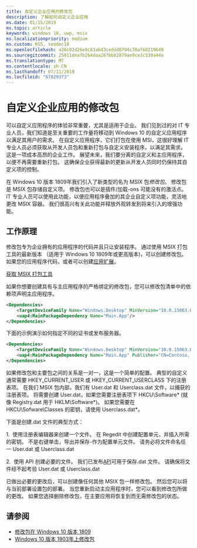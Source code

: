 ```yaml
---
title: 自定义企业应用的修改包
description: 了解如何自定义企业应用
ms.date: 01/15/2019
ms.topic: article
keywords: windows 10, uwp, msix
ms.localizationpriority: medium
ms.custom: RS5, seodec18
ms.openlocfilehash: a36c02d26e8c83ab43ceddd0704c78af68219649
ms.sourcegitcommit: 25811dea7b2b4daa267bbb2879ae9ce3c530a44a
ms.translationtype: MT
ms.contentlocale: zh-CN
ms.lasthandoff: 07/11/2019
ms.locfileid: "67829373"
---
```

# <a name="customize-your-enterprise-apps-with-modification-packages"></a>自定义企业应用的修改包 

可以自定义应用程序的体验非常重要，尤其是适用于企业。 我们见到过的对 IT 专业人员，我们知道是至关重要的工作量将移动到 Windows 10 的自定义应用程序以满足其用户的需求。 在自定义应用程序，它们打包在使用 MSI，这很好理解 IT 专业人员必须获取从开发人员包和重新打包与自定义安装程序，以满足其需求。 这是一项成本高昂的企业工作。 展望未来，我们要分离的自定义和主应用程序，以便不再需要重新打包。 这确保企业获得最新的更新从开发人员同时仍保持其自定义项的控制。

在 Windows 10 版本 1809年我们引入了新类型的名为 MSIX 包*修改包*。 修改包是 MSIX 包存储自定义项。 修改包也可以是插件/加载-ons 可能没有的激活点。 IT 专业人员可以使用此功能，以便应用程序叠加的其企业自定义项功能，灵活地更改 MSIX 容器。 我们很高兴有关此功能并释放外观转发到将来引入的增强功能。 

## <a name="how-it-works"></a>工作原理

修改包专为企业拥有的应用程序的代码并且只让安装程序。 通过使用 MSIX 打包工具的最新版本 （适用于 Windows 10 1809年或更高版本)，可以创建修改包。 如果您的应用程序代码，或者可以创建[应用扩展](https://docs.microsoft.com/windows/uwp/launch-resume/how-to-create-an-extension)。 

<div class="nextstepaction"><p><a class="x-hidden-focus" href="https://www.microsoft.com/en-us/p/msix-packaging-tool/9n5lw3jbcxkf" data-linktype="external">获取 MSIX 打包工具</a></p></div>

如果你想要创建具有与主应用程序的严格绑定的修改包，您可以修改包清单中的依赖项声明主应用程序。 

``` xml
<Dependencies>
    <TargetDeviceFamily Name="Windows.Desktop" MinVersion="10.0.15063.0"/>
    <uap4:MainPackageDependency Name="Main.App"/>
</Dependencies>
```

下面的示例演示如何指定不同的证书或发布服务器。

``` xml
<Dependencies>
    <TargetDeviceFamily Name="Windows.Desktop" MinVersion="10.0.15063.0"/>
    <uap4:MainPackageDependency Name="Main.App" Publisher="CN=Contoso, C=US" />
</Dependencies>

```

如果修改包和主要包之间的关系是一对一，这是一个简单的配置。 典型的自定义通常需要 HKEY_CURRENT_USER 或 HKEY_CURRENT_USERCLASS 下的注册表项。 在我们 MSIX 包内部，我们有 User.dat 和 Userclass.dat 文件，以捕获的注册表项。 将需要创建 User.dat，如果您需要注册表项下 HKCU\Software\* (就像 Registry.dat 用于 HKLM\Software\*)。 如果您需要在 HKCU\Sofware\Classes 的密钥，请使用 Userclass.dat\*。 

下面是创建.dat 文件的典型方式： 

1.  使用注册表编辑器来创建一个文件。 在 Regedit 中创建配置单元，并插入所需的密钥。 不是右键单击，导出并保存-作为配置单元文件。 请务必将文件命名任一 User.dat 或 Userclass.dat

2.  使用 API 创建必要的文件。 我们已发布[API](https://msdn.microsoft.com/en-us/library/ee210773(v=vs.85).aspx)可用于保存.dat 文件。 请确保将文件经不起考验 User.dat 或 Userclass.dat

已做出必要的更改后，可以创建像任何其他 MSIX 包一样修改包。 然后您可以将与当前部署设置包的部署。 当您重新启动主应用程序时，您可以看到修改包所做的更改。 如果您选择删除修改包，在主要应用将恢复到而无需修改包的状态。 

## <a name="see-also"></a>请参阅
- [修改包在 Windows 10 版本 1809](modification-package-1809-update.md)
- [Windows 10 版本 1903年上修改包](modification-package-1903.md)
